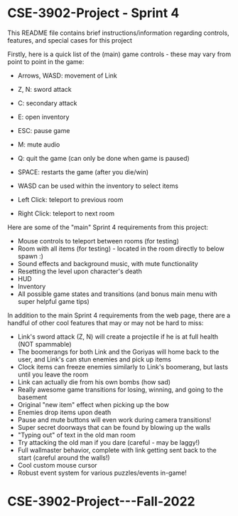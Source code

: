 # CSE-3902-Project - Sprint 4

This README file contains brief instructions/information regarding controls, features, and special cases for this project

Firstly, here is a quick list of the (main) game controls - these may vary from point to point in the game:

- Arrows, WASD: movement of Link
- Z, N: sword attack
- C: secondary attack
- E: open inventory
- ESC: pause game
- M: mute audio
- Q: quit the game (can only be done when game is paused)
- SPACE: restarts the game (after you die/win)
- WASD can be used within the inventory to select items

- Left Click: teleport to previous room
- Right Click: teleport to next room

Here are some of the "main" Sprint 4 requirements from this project:
- Mouse controls to teleport between rooms (for testing)
- Room with all items (for testing) - located in the room directly to below spawn :)
- Sound effects and background music, with mute functionality
- Resetting the level upon character's death
- HUD
- Inventory
- All possible game states and transitions (and bonus main menu with super helpful game tips)

In addition to the main Sprint 4 requirements from the web page, there are a handful of other cool features that may or may not be hard to miss:
- Link's sword attack (Z, N) will create a projectile if he is at full health (NOT spammable)
- The boomerangs for both Link and the Goriyas will home back to the user, and Link's can stun enemies and pick up items
- Clock items can freeze enemies similarly to Link's boomerang, but lasts until you leave the room
- Link can actually die from his own bombs (how sad)
- Really awesome game transitions for losing, winning, and going to the basement
- Original "new item" effect when picking up the bow
- Enemies drop items upon death
- Pause and mute buttons will even work during camera transitions!
- Super secret doorways that can be found by blowing up the walls
- "Typing out" of text in the old man room
- Try attacking the old man if you dare (careful - may be laggy!)
- Full wallmaster behavior, complete with link getting sent back to the start (careful around the walls!)
- Cool custom mouse cursor
- Robust event system for various puzzles/events in-game!
# CSE-3902-Project---Fall-2022
